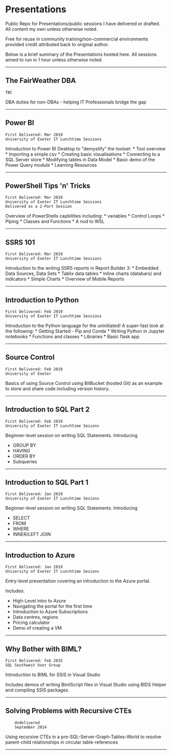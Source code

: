 # Presentations

Public Repo for Presentations/public sessions I have delivered or drafted. All content my own unless otherwise noted.

Free for reuse in community training/non-commercial environments provided credit attributed back to original author.

Below is a brief summary of the Presentations hosted here. All sessions aimed to run in 1 hour unless otherwise noted.

---

## The FairWeather DBA

    TBC
    
DBA duties for non-DBAs - helping IT Professionals bridge the gap

---

## Power BI

    First Delivered: Mar 2019
    University of Exeter IT Lunchtime Sessions
    
Introduction to Power BI Desktop to "demystify" the toolset:
    * Tool overview
    * Importing a simple csv
    * Creating basic visualisations
    * Connecting to a SQL Server store
    * Modifying tables in Data Model
    * Basic demo of the Power Query module
    * Learning Resources

---

## PowerShell Tips 'n' Tricks

    First Delivered: Mar 2019
    University of Exeter IT Lunchtime Sessions
    Delivered as a 2-Part Session
    
Overview of PowerShells capbilities including:
    * variables
    * Control Loops
    * Piping
    * Classes and Functions
    * A nod to WSL
    
---

## SSRS 101

    First Delivered: Mar 2019
    University of Exeter IT Lunchtime Sessions
    
Introduction to the writing SSRS reports in Report Builder 3:
    * Embedded Data Sources, Data Sets
    * Tablix data tables
    * Inline charts (databars) and indicators
    * Simple Charts
    * Overview of Mobile Reports

---

## Introduction to Python

    First Delivered: Feb 2019
    University of Exeter IT Lunchtime Sessions
    
Introduction to the Python language for the uninitiated! A super-fast look at the following:
    * Getting Started - Pip and Conda
    * Writing Python in Jupyter notebooks
    * Functions and classes
    * Libraries
    * Basic flask app

---

## Source Control

    First Delivered: Feb 2019
    University of Exeter
    
Basics of using Source Control using BitBucket (hosted Git) as an example to store and share code including version history.

---

## Introduction to SQL Part 2

    First Delivered: Feb 2019
    University of Exeter IT Lunchtime Sesions

Beginner-level session on writing SQL Statements. Introducing 
* GROUP BY
* HAVING
* ORDER BY
* Subqueries

---

## Introduction to SQL Part 1

    First Delivered: Jan 2019
    University of Exeter IT Lunchtime Sesions

Beginner-level session on writing SQL Statements. Introducing
* SELECT
* FROM
* WHERE
* INNER/LEFT JOIN

---

## Introduction to Azure

    First Delivered: Jan 2019
    University of Exeter IT Lunchtime Sesions

Entry-level presentation covering an introduction to the Azure portal.

Includes:
* High-Level intro to Azure
* Navigating the portal for the first time
* Introduction to Azure Subscriptions
* Data centres, regions
* Pricing calculator
* Demo of creating a VM

---

## Why Bother with BIML?

    First Delivered: Feb 2015
    SQL Southwest User Group

Introduction to BIML for SSIS in Visual Studio

Includes demos of writing BimlScript files in Visual Studio using BIDS Helper and compiling SSIS packages.

---

## Solving Problems with Recursive CTEs

        Undelivered
        September 2014

Using recursive CTEs in a pre-SQL-Server-Graph-Tables-World to resolve parent-child relationships in circular table-references

---
